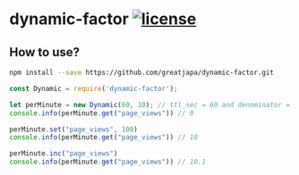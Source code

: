 # dynamic-factor [![license](https://img.shields.io/github/license/mashape/apistatus.svg?maxAge=2592000)](https://github.com/greatjapa/dynamic-factor/blob/master/LICENSE)


## How to use?
```bash
npm install --save https://github.com/greatjapa/dynamic-factor.git
```

```javascript
const Dynamic = require('dynamic-factor');

let perMinute = new Dynamic(60, 10); // ttl_sec = 60 and denominator = 10
console.info(perMinute.get("page_views")) // 0

perMinute.set("page_views", 100)
console.info(perMinute.get("page_views")) // 10

perMinute.inc("page_views")
console.info(perMinute.get("page_views")) // 10.1
```
